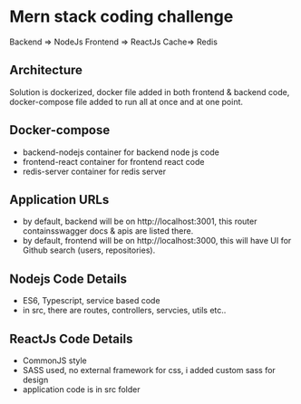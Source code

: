 # Mern stack coding challenge
Backend => NodeJs
Frontend => ReactJs
Cache=> Redis

## Architecture
Solution is dockerized, docker file added in both frontend & backend code, docker-compose file added to run all at once and at one point.

## Docker-compose
* backend-nodejs container for backend node js code
* frontend-react container for frontend react code
* redis-server container for redis server

## Application URLs
* by default, backend will be on http://localhost:3001, this router containsswagger docs & apis are listed there.
* by default, frontend will be on http://localhost:3000, this will have UI for Github search (users, repositories).

## Nodejs Code Details
* ES6, Typescript, service based code
* in src, there are routes, controllers, servcies, utils etc..

## ReactJs Code Details
* CommonJS style
* SASS used, no external framework for css, i added custom sass for design
* application code  is in src folder


